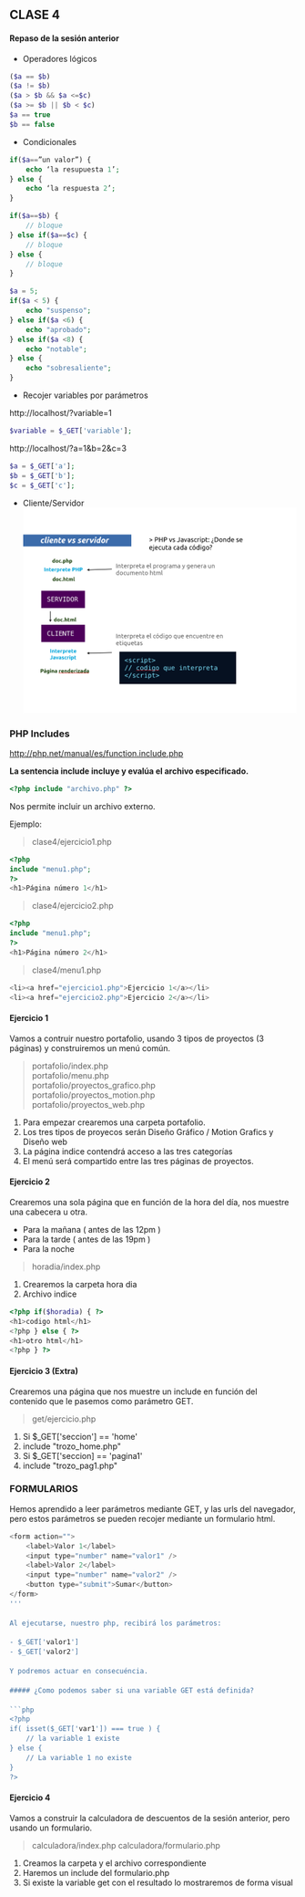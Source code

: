 ## CLASE 4
#### <?php includes ?>

#### Repaso de la sesión anterior

* Operadores lógicos
```php
($a == $b)
($a != $b)
($a > $b && $a <=$c)
($a >= $b || $b < $c)
$a == true
$b == false
```

* Condicionales
```php
if($a==”un valor”) {
	echo ‘la resupuesta 1’;
} else {
	echo ‘la respuesta 2’;
}
```

```php
if($a==$b) {
	// bloque
} else if($a==$c) {
	// bloque
} else {
	// bloque
}
```

```php
$a = 5;
if($a < 5) {
	echo "suspenso";
} else if($a <6) {
	echo "aprobado";
} else if($a <8) {
	echo "notable";
} else {
	echo "sobresaliente";
}
```

* Recojer variables por parámetros

http://localhost/?variable=1
```php
$variable = $_GET['variable'];
```

http://localhost/?a=1&b=2&c=3
```php
$a = $_GET['a'];
$b = $_GET['b'];
$c = $_GET['c'];
```

* Cliente/Servidor
![Esquema](./clase4/cliente_servidor.png)

### PHP Includes
http://php.net/manual/es/function.include.php

**La sentencia include incluye y evalúa el archivo especificado.**
```php
<?php include "archivo.php" ?>
```
Nos permite incluir un archivo externo.

Ejemplo:

> clase4/ejercicio1.php
```php
<?php
include "menu1.php";
?>
<h1>Página número 1</h1>
```

> clase4/ejercicio2.php
```php
<?php
include "menu1.php";
?>
<h1>Página número 2</h1>
```

> clase4/menu1.php
```php
<li><a href="ejercicio1.php">Ejercicio 1</a></li>
<li><a href="ejercicio2.php">Ejercicio 2</a></li>
```

#### Ejercicio 1

Vamos a contruir nuestro portafolio, usando 3 tipos de proyectos
(3 páginas) y construiremos un menú común.

> portafolio/index.php<br/>
> portafolio/menu.php<br/>
> portafolio/proyectos_grafico.php<br/>
> portafolio/proyectos_motion.php<br/>
> portafolio/proyectos_web.php<br/>

1. Para empezar crearemos una carpeta portafolio.
2. Los tres tipos de proyecos serán Diseño Gráfico / Motion Grafics y Diseño web
3. La página indice contendrá acceso a las tres categorías
4. El menú será compartido entre las tres páginas de proyectos.


#### Ejercicio 2

Crearemos una sola página que en función de la hora del día, nos muestre una cabecera u otra.

- Para la mañana ( antes de las 12pm ) 
- Para la tarde ( antes de las 19pm )
- Para la noche

> horadia/index.php

1. Crearemos la carpeta hora dia
2. Archivo indice

```php
<?php if($horadia) { ?>
<h1>codigo html</h1>
<?php } else { ?>
<h1>otro html</h1>
<?php } ?>
```

#### Ejercicio 3 (Extra)

Crearemos una página que nos muestre un include en función 
del contenido que le pasemos como parámetro GET.

> get/ejercicio.php

1. Si $_GET['seccion'] == 'home'
2. include "trozo_home.php"
3. Si $_GET['seccion] == 'pagina1'
4. include "trozo_pag1.php"


### FORMULARIOS

Hemos aprendido a leer parámetros mediante GET, y las urls del navegador, 
pero estos parámetros se pueden recojer mediante un formulario html.

```php
<form action="">
	<label>Valor 1</label>
	<input type="number" name="valor1" />
	<label>Valor 2</label>
	<input type="number" name="valor2" />
	<button type="submit">Sumar</button>
</form>
'''

Al ejecutarse, nuestro php, recibirá los parámetros:

- $_GET['valor1']
- $_GET['valor2']

Y podremos actuar en consecuéncia.

##### ¿Como podemos saber si una variable GET está definida?

```php
<?php
if( isset($_GET['var1']) === true ) {
	// la variable 1 existe
} else {
	// La variable 1 no existe
}
?>
```

#### Ejercicio 4

Vamos a construir la calculadora de descuentos de la sesión anterior, pero 
usando un formulario.

> calculadora/index.php
> calculadora/formulario.php

1. Creamos la carpeta y el archivo correspondiente
2. Haremos un include del formulario.php
3. Si existe la variable get con el resultado lo mostraremos de forma visual

